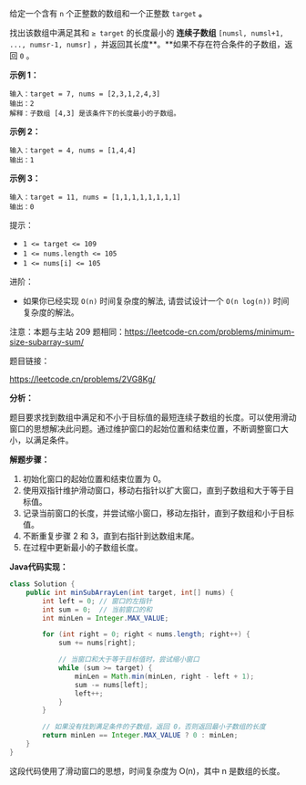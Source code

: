 给定一个含有 `n` 个正整数的数组和一个正整数 `target` **。**

找出该数组中满足其和 `≥ target` 的长度最小的 **连续子数组** `[numsl, numsl+1, ..., numsr-1, numsr]` ，并返回其长度**。**如果不存在符合条件的子数组，返回 `0` 。

 

**示例 1：**

```
输入：target = 7, nums = [2,3,1,2,4,3]
输出：2
解释：子数组 [4,3] 是该条件下的长度最小的子数组。
```

**示例 2：**

```
输入：target = 4, nums = [1,4,4]
输出：1
```

**示例 3：**

```
输入：target = 11, nums = [1,1,1,1,1,1,1,1]
输出：0
```

 

提示：

- `1 <= target <= 109`
- `1 <= nums.length <= 105`
- `1 <= nums[i] <= 105`

 

进阶：

- 如果你已经实现 `O(n)` 时间复杂度的解法, 请尝试设计一个 `O(n log(n))` 时间复杂度的解法。

 

注意：本题与主站 209 题相同：<https://leetcode-cn.com/problems/minimum-size-subarray-sum/>





题目链接：

https://leetcode.cn/problems/2VG8Kg/







**分析：**

题目要求找到数组中满足和不小于目标值的最短连续子数组的长度。可以使用滑动窗口的思想解决此问题。通过维护窗口的起始位置和结束位置，不断调整窗口大小，以满足条件。

**解题步骤：**

1. 初始化窗口的起始位置和结束位置为 0。
2. 使用双指针维护滑动窗口，移动右指针以扩大窗口，直到子数组和大于等于目标值。
3. 记录当前窗口的长度，并尝试缩小窗口，移动左指针，直到子数组和小于目标值。
4. 不断重复步骤 2 和 3，直到右指针到达数组末尾。
5. 在过程中更新最小的子数组长度。

**Java代码实现：**

```java
class Solution {
    public int minSubArrayLen(int target, int[] nums) {
        int left = 0; // 窗口的左指针
        int sum = 0;  // 当前窗口的和
        int minLen = Integer.MAX_VALUE;

        for (int right = 0; right < nums.length; right++) {
            sum += nums[right];

            // 当窗口和大于等于目标值时，尝试缩小窗口
            while (sum >= target) {
                minLen = Math.min(minLen, right - left + 1);
                sum -= nums[left];
                left++;
            }
        }

        // 如果没有找到满足条件的子数组，返回 0，否则返回最小子数组的长度
        return minLen == Integer.MAX_VALUE ? 0 : minLen;
    }
}
```

这段代码使用了滑动窗口的思想，时间复杂度为 O(n)，其中 n 是数组的长度。

